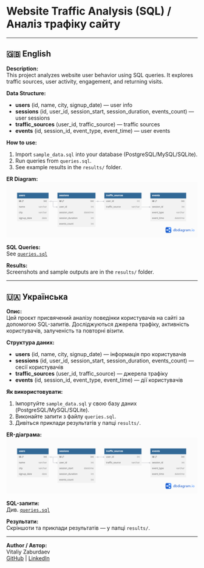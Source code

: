 # Website Traffic Analysis (SQL) / Аналіз трафіку сайту

---

## 🇬🇧 English

**Description:**  
This project analyzes website user behavior using SQL queries. It explores traffic sources, user activity, engagement, and returning visits.

**Data Structure:**
- **users** (id, name, city, signup_date) — user info
- **sessions** (id, user_id, session_start, session_duration, events_count) — user sessions
- **traffic_sources** (user_id, traffic_source) — traffic sources
- **events** (id, session_id, event_type, event_time) — user events

**How to use:**
1. Import `sample_data.sql` into your database (PostgreSQL/MySQL/SQLite).
2. Run queries from `queries.sql`.
3. See example results in the `results/` folder.

**ER Diagram:**  
![ER Diagram](er-diagram.png)

**SQL Queries:**  
See [`queries.sql`](queries.sql)

**Results:**  
Screenshots and sample outputs are in the `results/` folder.

---

## 🇺🇦 Українська

**Опис:**  
Цей проєкт присвячений аналізу поведінки користувачів на сайті за допомогою SQL-запитів. Досліджуються джерела трафіку, активність користувачів, залученість та повторні візити.

**Структура даних:**
- **users** (id, name, city, signup_date) — інформація про користувачів
- **sessions** (id, user_id, session_start, session_duration, events_count) — сесії користувачів
- **traffic_sources** (user_id, traffic_source) — джерела трафіку
- **events** (id, session_id, event_type, event_time) — дії користувачів

**Як використовувати:**
1. Імпортуйте `sample_data.sql` у свою базу даних (PostgreSQL/MySQL/SQLite).
2. Виконайте запити з файлу `queries.sql`.
3. Дивіться приклади результатів у папці `results/`.

**ER-діаграма:**  
![ER Diagram](er-diagram.png)

**SQL-запити:**  
Див. [`queries.sql`](queries.sql)

**Результати:**  
Скріншоти та приклади результатів — у папці `results/`.

---

**Author / Автор:**  
Vitaliy Zaburdaev  
[GitHub](https://github.com/zaburdaev) | [LinkedIn](https://www.linkedin.com/in/vitalii-zaburdaiev/)